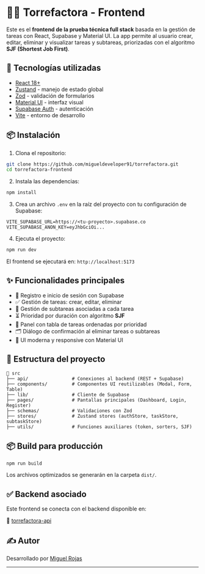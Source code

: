 # 🧑‍💻 Torrefactora - Frontend

Este es el **frontend de la prueba técnica full stack** basada en la gestión de tareas con React, Supabase y Material UI. La app permite al usuario crear, editar, eliminar y visualizar tareas y subtareas, priorizadas con el algoritmo **SJF (Shortest Job First)**.

## 🚀 Tecnologías utilizadas

- [React 18+](https://react.dev/)
- [Zustand](https://github.com/pmndrs/zustand) - manejo de estado global
- [Zod](https://github.com/colinhacks/zod) - validación de formularios
- [Material UI](https://mui.com/) - interfaz visual
- [Supabase Auth](https://supabase.com/) - autenticación
- [Vite](https://vitejs.dev/) - entorno de desarrollo

## 📦 Instalación

1. Clona el repositorio:

```bash
git clone https://github.com/migueldeveloper91/torrefactora.git
cd torrefactora-frontend
```

2. Instala las dependencias:

```bash
npm install
```

3. Crea un archivo `.env` en la raíz del proyecto con tu configuración de Supabase:

```env
VITE_SUPABASE_URL=https://<tu-proyecto>.supabase.co
VITE_SUPABASE_ANON_KEY=eyJhbGciOi...
```

4. Ejecuta el proyecto:

```bash
npm run dev
```

El frontend se ejecutará en: `http://localhost:5173`

## ✨ Funcionalidades principales

- 🔐 Registro e inicio de sesión con Supabase
- ✅ Gestión de tareas: crear, editar, eliminar
- 🧩 Gestión de subtareas asociadas a cada tarea
- ⏳ Prioridad por duración con algoritmo **SJF**
- 🧾 Panel con tabla de tareas ordenadas por prioridad
- 🗂️ Diálogo de confirmación al eliminar tareas o subtareas
- 📱 UI moderna y responsive con Material UI

## 📁 Estructura del proyecto

```
📁 src
├── api/                # Conexiones al backend (REST + Supabase)
├── components/         # Componentes UI reutilizables (Modal, Form, Table)
├── lib/                # Cliente de Supabase
├── pages/              # Pantallas principales (Dashboard, Login, Register)
├── schemas/            # Validaciones con Zod
├── stores/             # Zustand stores (authStore, taskStore, subtaskStore)
├── utils/              # Funciones auxiliares (token, sorters, SJF)
```

## 📦 Build para producción

```bash
npm run build
```

Los archivos optimizados se generarán en la carpeta `dist/`.

## ✅ Backend asociado

Este frontend se conecta con el backend disponible en:

🔗 [torrefactora-api](https://github.com/migueldeveloper91/torrefactora-api)

## ✍️ Autor

Desarrollado por [Miguel Rojas](mailto:miguel.rojas1991@gmail.com)

---
